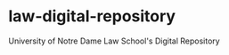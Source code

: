 law-digital-repository
======================

University of Notre Dame Law School's Digital Repository